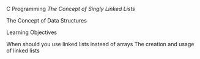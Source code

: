 C Programming
*The Concept of Singly Linked Lists*

The Concept of Data Structures

Learning Objectives

When should you use linked lists instead of arrays
The creation and usage of linked lists
